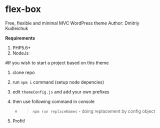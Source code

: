 # flex-box
Free, flexible and minimal MVC WordPress theme
Author: Dmitriy Kudleichuk

**Requirements**
 
 1. PHP5.6+
  2. NodeJs

#If you wish to start a project based on this theme
 
 1. clone repo
 
 2. run `npm i` command (setup node depencies)
 
 3. edit `themeConfig.js` and add your own prefixes

 4. then use following command in console
    - > `npm run replaceNames` - doing replacement by config object
		
 5. Profit!
